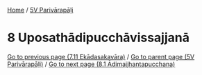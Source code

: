 
[Home](/) / [5V Parivārapāḷi](../5V.md)

# 8 Uposathādipucchāvissajjanā


[Go to previous page (7.11 Ekādasakavāra)](7/7.11.md) / [Go to parent page (5V Parivārapāḷi)](0.md) / [Go to next page (8.1 Ādimajjhantapucchana)](8/8.1.md)


